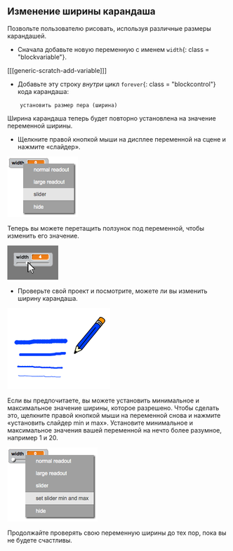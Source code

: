 ## Изменение ширины карандаша

Позвольте пользователю рисовать, используя различные размеры карандашей.

+ Сначала добавьте новую переменную с именем `width`{: class = "blockvariable"}.

[[[generic-scratch-add-variable]]]

+ Добавьте эту строку *внутри* цикл `forever`{: class = "blockcontrol"} кода карандаша:

```blocks
    установить размер пера (ширина)
```

Ширина карандаша теперь будет повторно установлена ​​на значение переменной ширины.

+ Щелкните правой кнопкой мыши на дисплее переменной на сцене и нажмите «слайдер».

![Скриншот](images/paint-slider.png)

Теперь вы можете перетащить ползунок под переменной, чтобы изменить его значение.

![Скриншот](images/paint-slider-change.png)

+ Проверьте свой проект и посмотрите, можете ли вы изменить ширину карандаша.

![Скриншот](images/paint-width-test.png)

Если вы предпочитаете, вы можете установить минимальное и максимальное значение ширины, которое разрешено. Чтобы сделать это, щелкните правой кнопкой мыши на переменной снова и нажмите «установить слайдер min и max». Установите минимальное и максимальное значения вашей переменной на нечто более разумное, например 1 и 20.

![Скриншот](images/paint-slider-max.png)

Продолжайте проверять свою переменную ширины до тех пор, пока вы не будете счастливы.